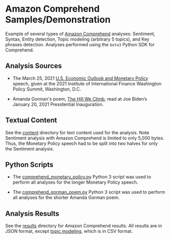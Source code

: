 # Amazon Comprehend Samples/Demonstration

Example of several types of [Amazon Comprehend](https://aws.amazon.com/comprehend/) analyses: Sentiment, Syntax, Entity
detection, Topic modeling (arbitrary 5 topics), and Key phrases detection. Analyses performed using the `boto3` Python SDK for Comprehend.

## Analysis Sources
 - The March 25, 2021 [U.S. Economic Outlook and Monetary Policy](https://www.federalreserve.gov/newsevents/speech/clarida20210325a.htm) speech, given at the 2021 Institute of International Finance Washington Policy Summit, Washington, D.C.

- Amanda Gorman's poem, [The Hill We Climb](https://www.rev.com/blog/transcripts/amanda-gorman-inauguration-poem-transcript-the-hill-we-climb), read at Joe Biden’s January 20, 2021 Presidential Inauguration.

## Textual Content

See the [content](./content) directory for text content used for the analysis. Note Sentiment analysis with Amazon Comprehend is limited to only 5,000 bytes. Thus, the Monetary Policy speech had to be split into two halves for only the Sentiment
analysis.

## Python Scripts

- The [comprehend_monetary_policy.py](comprehend_monetary_policy.py) Python 3 script was used to perform all analyses for the longer Monetary Policy speech.

- The [comprehend_gorman_poem.py](comprehend_gorman_poem.py) Python 3 script was used to perform all analyses for the shorter Amanda Gorman poem.


## Analysis Results

See the [results](./results) directory for Amazon Comprehend results. All results are in JSON format, except [topic modeling](results/us_economic_outlook_monetary_policy/topic_modeling), which is in CSV format.
